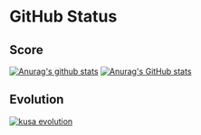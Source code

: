 # GitHub Status
## Score
[![Anurag's github stats](https://github-readme-stats.vercel.app/api?username=hyouhyan&show_icons=true)](https://github.com/anuraghazra/github-readme-stats)
[![Anurag's GitHub stats](https://github-readme-stats.vercel.app/api/top-langs/?username=hyouhyan)](https://github.com/anuraghazra/github-readme-stats)
## Evolution
[![kusa evolution](https://kusa-evolution.onrender.com/evolution?username=hyouhyan)](https://github.com/SatooRu65536/kusa-evolution)
